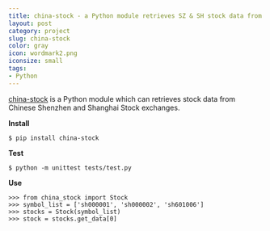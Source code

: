 ```yaml
---
title: china-stock - a Python module retrieves SZ & SH stock data from Sina Finance
layout: post
category: project
slug: china-stock
color: gray
icon: wordmark2.png
iconsize: small
tags:
- Python
---
```


[china-stock][1] is a Python module which can retrieves stock data from Chinese Shenzhen and Shanghai Stock exchanges.

__Install__

```
$ pip install china-stock
```

__Test__

```
$ python -m unittest tests/test.py
```

__Use__

```
>>> from china_stock import Stock
>>> symbol_list = ['sh000001', 'sh000002', 'sh601006']
>>> stocks = Stock(symbol_list)
>>> stock = stocks.get_data[0]
```

[1]:https://github.com/fuermosi777/china-stock